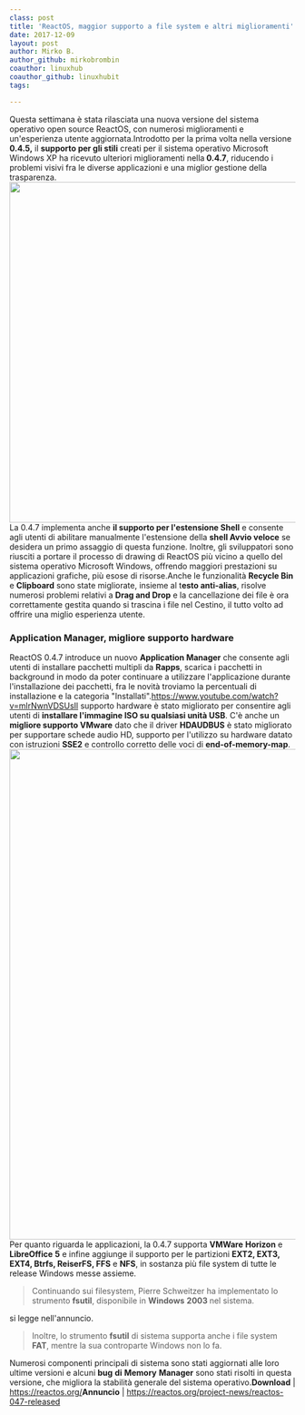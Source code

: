 ```yaml
---
class: post
title: 'ReactOS, maggior supporto a file system e altri miglioramenti'
date: 2017-12-09
layout: post
author: Mirko B.
author_github: mirkobrombin
coauthor: linuxhub
coauthor_github: linuxhubit
tags:

---
```

Questa settimana è stata rilasciata una nuova versione del sistema operativo open source ReactOS, con numerosi miglioramenti e un'esperienza utente aggiornata.Introdotto per la prima volta nella versione<strong> 0.4.5,</strong> il <strong>supporto per gli stili</strong> creati per il sistema operativo Microsoft Windows XP ha ricevuto ulteriori miglioramenti nella<strong> 0.4.7</strong>, riducendo i problemi visivi fra le diverse applicazioni e una miglior gestione della trasparenza.<img class="aligncenter wp-image-3162 size-full size-full wp-image-242" src="https://linuxhub.it/wordpress/wp-content/uploads/2017/12/reactos-2-linuxhub.jpg" alt="" width="800" height="600" />La 0.4.7 implementa anche <strong>il supporto per l'estensione Shell</strong> e consente agli utenti di abilitare manualmente l'estensione della <strong>shell Avvio veloce</strong> se desidera un primo assaggio di questa funzione. Inoltre, gli sviluppatori sono riusciti a portare il processo di drawing di ReactOS più vicino a quello del sistema operativo Microsoft Windows, offrendo maggiori prestazioni su applicazioni grafiche, più esose di risorse.Anche le funzionalità <strong>Recycle Bin</strong> e <strong>Clipboard</strong> sono state migliorate, insieme al t<strong>esto anti-alias</strong>, risolve numerosi problemi relativi a <strong>Drag and Drop</strong> e la cancellazione dei file è ora correttamente gestita quando si trascina i file nel Cestino, il tutto volto ad offrire una miglio esperienza utente.<h3>Application Manager, migliore supporto hardware</h3>ReactOS 0.4.7 introduce un nuovo <strong>Application Manager</strong> che consente agli utenti di installare pacchetti multipli da <strong>Rapps</strong>, scarica i pacchetti in background in modo da poter continuare a utilizzare l'applicazione durante l'installazione dei pacchetti, fra le novità troviamo la percentuali di installazione e la categoria "Installati".https://www.youtube.com/watch?v=mlrNwnVDSUsIl supporto hardware è stato migliorato per consentire agli utenti di <strong>installare l'immagine ISO su qualsiasi unità USB</strong>. C'è anche un <strong>migliore supporto VMware</strong> dato che il driver <strong>HDAUDBUS</strong> è stato migliorato per supportare schede audio HD, supporto per l'utilizzo su hardware datato con istruzioni <strong>SSE2</strong> e controllo corretto delle voci di <strong>end-of-memory-map</strong>.<img class="aligncenter wp-image-3163 size-full size-full wp-image-243" src="https://linuxhub.it/wordpress/wp-content/uploads/2017/12/reactos-1-linuxhub.jpg" alt="" width="1152" height="864" />Per quanto riguarda le applicazioni, la 0.4.7 supporta <strong>VMWare</strong> <strong>Horizon</strong> e <strong>LibreOffice</strong> <strong>5</strong> e infine aggiunge il supporto per le partizioni <strong>EXT2, EXT3, EXT4, Btrfs, ReiserFS, FFS</strong> e <strong>NFS</strong>, in sostanza più file system di tutte le release Windows messe assieme.<blockquote>Continuando sui filesystem, Pierre Schweitzer ha implementato lo strumento <strong>fsutil</strong>, disponibile in <strong>Windows</strong> <strong>2003 </strong>nel sistema.</blockquote>si legge nell'annuncio.<blockquote>Inoltre, lo strumento <strong>fsutil</strong> di sistema supporta anche i file system <strong>FAT</strong>, mentre la sua controparte Windows non lo fa.</blockquote>Numerosi componenti principali di sistema sono stati aggiornati alle loro ultime versioni e alcuni <strong>bug</strong> <strong>di</strong> <strong>Memory</strong> <strong>Manager</strong> sono stati risolti in questa versione, che migliora la stabilità generale del sistema operativo.<strong>Download</strong> | <a href="https://reactos.org/">https://reactos.org/</a><strong>Annuncio</strong> | <a href="https://reactos.org/project-news/reactos-047-released">https://reactos.org/project-news/reactos-047-released</a>